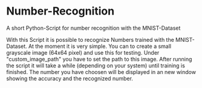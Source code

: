 # Number-Recognition
A short Python-Script for number recognition with the MNIST-Dataset

With this Script it is possible to recognize Numbers trained with the MNIST-Dataset.
At the moment it is very simple. You can to create a small grayscale image (64x64 pixel)
and use this for testing. Under "custom_image_path" you have to set the path to this image.
After running the script it will take a while (depending on your system) until training is 
finished. The number you have choosen will be displayed in an new window showing the
accuracy and the recognized number.
